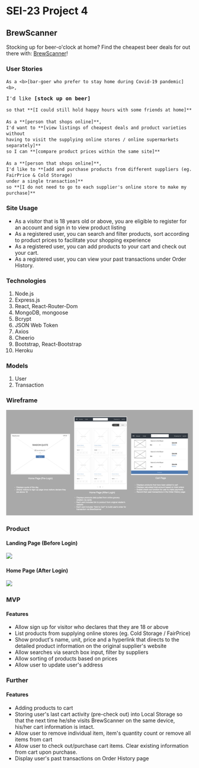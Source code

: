 # SEI-23 Project 4

## BrewScanner

Stocking up for beer-o'clock at home? Find the cheapest beer deals for out there with:
[BrewScanner](https://brewscanner.herokuapp.com/)!

<!-- ### Motivation -->

### User Stories
    As a <b>[bar-goer who prefer to stay home during Covid-19 pandemic]<b>, 
<pre>I'd like <b>[stock up on beer]</b></pre>
    so that **[I could still hold happy hours with some friends at home]**

    As a **[person that shops online]**, 
    I'd want to **[view listings of cheapest deals and product varieties without 
    having to visit the supplying online stores / online supermarkets separately]** 
    so I can **[compare product prices within the same site]**

    As a **[person that shops online]**, 
    I'd like to **[add and purchase products from different suppliers (eg. FairPrice & Cold Storage) 
    under a single transaction]**
    so **[I do not need to go to each supplier's online store to make my purchase]**

### Site Usage
- As a visitor that is 18 years old or above, you are eligible to register for an account and sign in to view product listing
- As a registered user, you can search and filter products, sort according to product prices to facilitate your shopping experience
- As a registered user, you can add products to your cart and check out your cart.
- As a registered user, you can view your past transactions under Order History. 

### Technologies
1. Node.js
2. Express.js
3. React, React-Router-Dom
4. MongoDB, mongoose
5. Bcrypt
6. JSON Web Token
7. Axios
8. Cheerio
9. Bootstrap, React-Bootstrap
10. Heroku


### Models
1. User
2. Transaction


### Wireframe 
<img src="MDfiles/BSwireframe.jpeg">

<!-- ### ERD -->
<!-- <img src="MDfiles/sketchmodel.jpg"> -->

### Product
#### Landing Page (Before Login)
<img src="MDfiles/BSLandingGIFR2.gif">

#### Home Page (After Login)
<img src="MDfiles/BSInnerGIFR2.gif">


### MVP 
#### Features
- Allow sign up for visitor who declares that they are 18 or above
- List products from supplying online stores (eg. Cold Storage / FairPrice)
- Show product's name, unit, price and a hyperlink that directs to the detailed product information on the original supplier's website
- Allow searches via search box input, filter by suppliers
- Allow sorting of products based on prices
- Allow user to update user's address


### Further
#### Features
- Adding products to cart
- Storing user's last cart activity (pre-check out) into Local Storage so that the next time he/she visits BrewScanner on the same device, his/her cart information is intact.
- Allow user to remove individual item, item's quantity count or remove all items from cart
- Allow user to check out/purchase cart items. Clear existing information from cart upon purchase.
- Display user's past transactions on Order History page

<!-- 
#### Bugs & Issues Faced

1. Calculated ratings were always 1-step-behind during display. 
    - Resolved: adding {new: true} in findByIdAndUpdate()
        - From Mongoose Doc: "[options.new=false] «Boolean» By default, findByIdAndUpdate() returns the document as it was before update was applied. If you set new: true, findOneAndUpdate() will instead give you the object after update was applied."



#### Further Possible Improvements
- Refactor code
- Dynamic addition of new rows to fill in additional brew types & their prices
- Geolocation (Bars near me), show on googlemap with bar pins (name & HH price) 
- Filter listing based on HH start time
- Ratings & Comments
    - Restrict user from rating the same bar more than once
    - Allow users to leave comments with timestamp

- Button options to sorting bars based on Normal price, happy hour price, happy hour time in a location 
- A list of top 10 bars based on ratings & no of reviews 
- A list of top 10 bars with additional filters (eg. price or time or locaton)


#### Sources
- Logo and favicon by [flaticon](https://www.flaticon.com/)


#### Grateful for
- [Guru Schnecke](https://github.com/guru-schnecke) -->


